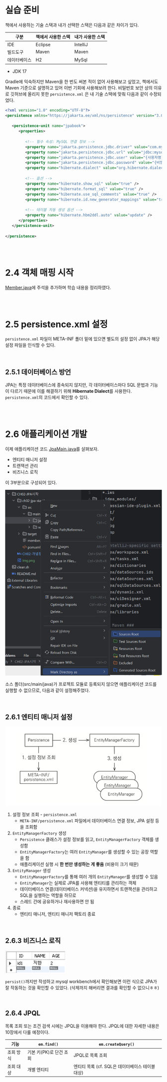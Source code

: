 # 실습 준비

책에서 사용하는 기술 스택과 내가 선택한 스택은 다음과 같은 차이가 있다.


| 구분         | 책에서 사용한 스택 | 내가 사용한 스택 |
| ------------ | ------------------ | ---------------- |
| IDE          | Eclipse            | IntelliJ         |
| 빌드도구     | Maven              | Maven            |
| 데이터베이스 | H2                 | MySql            |

- JDK 17

Gradle에 익숙하지만 Maven을 한 번도 써본 적이 없어 사용해보고 싶었고, 책에서도 Maven 기준으로 설명하고 있어 이번 기회에 사용해보려 한다.
비밀번호 보안 상의 이유로 깃허브에 올리지 못한 `persistence.xml` 은 내 기술 스택에 맞춰 다음과 같이 수정되었다.

```xml
<?xml version="1.0" encoding="UTF-8"?>
<persistence xmlns="https://jakarta.ee/xml/ns/persistence" version="3.0">

   <persistence-unit name="jpabook">
      <properties>

         <!-- 필수 속성: MySQL 연결 정보 -->
         <property name="jakarta.persistence.jdbc.driver" value="com.mysql.cj.jdbc.Driver"/>
         <property name="jakarta.persistence.jdbc.url" value="jdbc:mysql://localhost:3306/{데이터베이스명}?serverTimezone=UTC&characterEncoding=UTF-8"/>
         <property name="jakarta.persistence.jdbc.user" value="{사용자명}"/>
         <property name="jakarta.persistence.jdbc.password" value="{비밀번호}"/>
         <property name="hibernate.dialect" value="org.hibernate.dialect.MySQLDialect" /> <!-- 데이터베이스 방언 설정 -->

         <!-- 옵션 -->
         <property name="hibernate.show_sql" value="true" />
         <property name="hibernate.format_sql" value="true" />
         <property name="hibernate.use_sql_comments" value="true" />
         <property name="hibernate.id.new_generator_mappings" value="true" />

         <!-- 테이블 자동 생성 옵션 -->
         <property name="hibernate.hbm2ddl.auto" value="update" />
      </properties>
   </persistence-unit>

</persistence>

```

<br>
<br>

# 2.4 객체 매핑 시작

[Member.java](https://github.com/jud1thDev/JPA-study/blob/673205f984b343863739ac62ba438374696f5a54/CH02-JPA%EC%8B%9C%EC%9E%91/ch02-jpa-start1/src/main/start/Member.java)에 주석을 추가하며 학습 내용을 정리하였다.

<br>
<br>

# 2.5 persistence.xml 설정

`persistence.xml` 파일이 META-INF 폴더 밑에 있으면 별도의 설정 없이 JPA가 해당 설정 파일을 인식할 수 있다.

<br>

## 2.5.1 데이터베이스 방언

JPA는 특정 데이터베이스에 종속되지 않지만, 각 데이터베이스마다 SQL 문법과 기능이 다르기 때문에 이를 해결하기 위해 **Hibernate Dialect**를 사용한다. `persistence.xml`의 코드에서 확인할 수 있다.

<br>
<br>

# 2.6 애플리케이션 개발

이제 애플리케이션 코드 [JpaMain.java](https://github.com/jud1thDev/JPA-study/blob/673205f984b343863739ac62ba438374696f5a54/CH02-JPA%EC%8B%9C%EC%9E%91/ch02-jpa-start1/src/main/start/JpaMain.java)를 살펴보자.

- 엔티티 매니저 설정
- 트랜잭션 관리
- 비즈니스 로직

이 3부분으로 구성되어 있다.

![img_1.png](img_1.png)

소스 폴더(src/main/java)가 프로젝트 모듈로 등록되지 않으면 애플리케이션 코드를 실행할 수 없으므로, 다음과 같이 설정해주었다.

<br>

## 2.6.1 엔티티 매니저 설정

![img.png](img.png)

1. 설정 정보 조회 - `persistence.xml`
   - `META-INF/persistence.xml` 파일에서 데이터베이스 연결 정보, JPA 설정 등을 조회함
2. `EntityManagerFactory` 생성
   - `Persistence` 클래스가 설정 정보를 읽고, `EntityManagerFactory` 객체를 생성함
   - `EntityManagerFactory`는 여러 `EntityManager`를 생성할 수 있는 공장 역할을 함
   - 애플리케이션 실행 시 **한 번만 생성하는 게 좋음** (비용이 크기 때문)
3. `EntityManager` 생성
   - `EntityManagerFactory`를 통해 여러 개의 `EntityManager`를 생성할 수 있음
   - `EntityManager`는 실제로 JPA를 사용해 엔티티를 관리하는 객체
   - 데이터베이스 연결(데이터베이스 커넥션)을 유지하면서 트랜잭션을 관리하고 SQL을 실행하는 역할을 하므로
   - 스레드 간에 공유하거나 재사용하면 안 됨
4. 종료
   - 엔티티 매니저, 엔티티 매니저 팩토리 종료

<br>

## 2.6.3 비즈니스 로직

![img_2.png](img_2.png)

`persist()`까지만 작성하고 mysql workbench에서 확인해보면 이런 식으로 JPA가 잘 작동하는 것을 확인할 수 있었다. (삭제까지 해버리면 결과를 확인할 수 없으니ㅎㅎ)

<br>

## 2.6.4 JPQL

목록 조회 또는 조건 검색 시에는 JPQL을 이용해야 한다. JPQL에 대한 자세한 내용은 10장에서 다룰 예정이다.


| 기능      | `em.find()`             | `em.createQuery()`                               |
| --------- | ----------------------- | ------------------------------------------------ |
| 조회 방식 | 기본 키(PK)로 단건 조회 | JPQL로 목록 조회                                 |
| 조회 대상 | 개별 엔티티             | 엔티티 목록 (cf. SQL은 데이터베이스 테이블 대상) |

